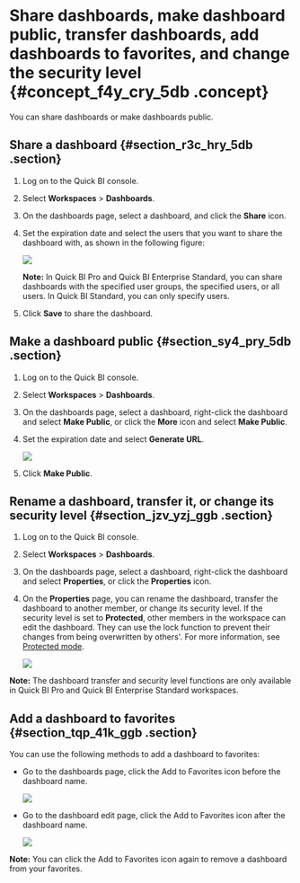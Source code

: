 # Share dashboards, make dashboard public, transfer dashboards, add dashboards to favorites, and change the security level {#concept_f4y_cry_5db .concept}

You can share dashboards or make dashboards public.

## Share a dashboard {#section_r3c_hry_5db .section}

1.  Log on to the Quick BI console.
2.  Select **Workspaces** \> **Dashboards**.
3.  On the dashboards page, select a dashboard, and click the **Share** icon.
4.  Set the expiration date and select the users that you want to share the dashboard with, as shown in the following figure:

    ![](http://static-aliyun-doc.oss-cn-hangzhou.aliyuncs.com/assets/img/9121/155609665645314_en-US.png)

    **Note:** In Quick BI Pro and Quick BI Enterprise Standard, you can share dashboards with the specified user groups, the specified users, or all users. In Quick BI Standard, you can only specify users.

5.  Click **Save** to share the dashboard.

## Make a dashboard public {#section_sy4_pry_5db .section}

1.  Log on to the Quick BI console.
2.  Select **Workspaces** \> **Dashboards**.
3.  On the dashboards page, select a dashboard, right-click the dashboard and select **Make Public**, or click the **More** icon and select **Make Public**.
4.  Set the expiration date and select **Generate URL**.

    ![](http://static-aliyun-doc.oss-cn-hangzhou.aliyuncs.com/assets/img/9121/155609665645316_en-US.png)

5.  Click **Make Public**.

## Rename a dashboard, transfer it, or change its security level {#section_jzv_yzj_ggb .section}

1.  Log on to the Quick BI console.
2.  Select **Workspaces** \> **Dashboards**.
3.  On the dashboards page, select a dashboard, right-click the dashboard and select **Properties**, or click the **Properties** icon.
4.  On the **Properties** page, you can rename the dashboard, transfer the dashboard to another member, or change its security level. If the security level is set to **Protected**, other members in the workspace can edit the dashboard. They can use the lock function to prevent their changes from being overwritten by others'. For more information, see [Protected mode](https://help.aliyun.com/knowledge_detail/98630.html?spm=a2c4g.11186623.2.30.67336366w49IkT#8go9cd).

    ![](http://static-aliyun-doc.oss-cn-hangzhou.aliyuncs.com/assets/img/9121/155609665635333_en-US.png)


**Note:** The dashboard transfer and security level functions are only available in Quick BI Pro and Quick BI Enterprise Standard workspaces.

## Add a dashboard to favorites {#section_tqp_41k_ggb .section}

You can use the following methods to add a dashboard to favorites:

-   Go to the dashboards page, click the Add to Favorites icon before the dashboard name.

    ![](http://static-aliyun-doc.oss-cn-hangzhou.aliyuncs.com/assets/img/9121/155609665635335_en-US.png)

-   Go to the dashboard edit page, click the Add to Favorites icon after the dashboard name.

    ![](http://static-aliyun-doc.oss-cn-hangzhou.aliyuncs.com/assets/img/9121/155609665635336_en-US.png)


**Note:** You can click the Add to Favorites icon again to remove a dashboard from your favorites.

